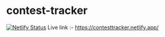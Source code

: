 # contest-tracker
[![Netlify Status](https://api.netlify.com/api/v1/badges/55641fa5-19f7-4f22-ad82-a6fef5773ce4/deploy-status)](https://app.netlify.com/sites/contesttracker/deploys)
Live link :- https://contesttracker.netlify.app/
